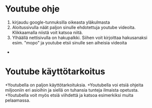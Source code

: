 # Youtube ohje
1. kirjaudu google-tunnuksilla oikeasta yläkulmasta
2. Aloitussivulla näät paljon sinulle ehdotettuja youtube videoita. Klikkaamalla niistä voit katsoa niitä.
3. Ylhäällä nettisivulla on hakupalkki. Siihen voit kirjoittaa hakusanaksi esim. "mopo" ja youtube etsii sinulle sen aiheisia videoita
+
# Youtube käyttötarkoitus
+Youtubella on paljon käyttötarkoituksia.
+Youtubella voi etsiä ohjeita miljooniin eri asioihin ja siellä on tuhansia tunteja ilmaista opetusta.
+Youtubella voit myös etsiä viihdettä ja katsoa esimerkiksi muita pelaamassa.
